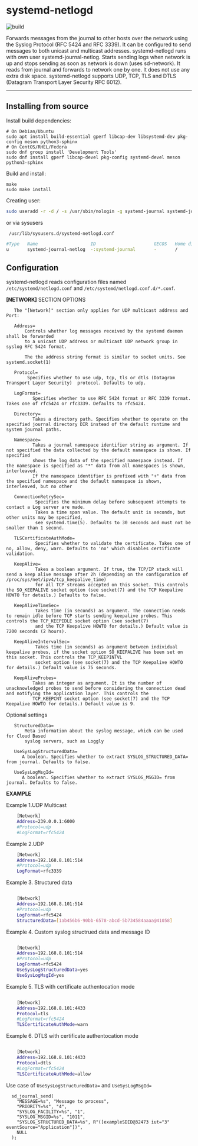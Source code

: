 systemd-netlogd
===================

![build](https://github.com/systemd/systemd-netlogd/actions/workflows/ci.yml/badge.svg)

Forwards messages from the journal to other hosts over the network using
the Syslog Protocol (RFC 5424 and RFC 3339). It can be configured to send messages to
both unicast and multicast addresses. systemd-netlogd runs with own user
systemd-journal-netlog.  Starts sending logs when network is up and stops
sending as soon as network is down (uses sd-network). It reads from journal
and forwards to network one by one. It does not use any extra disk space.
systemd-netlogd supports UDP, TCP, TLS and DTLS (Datagram Transport Layer Security RFC 6012).

--------------------------------------------------------------------------


Installing from source
----------------------

Install build dependencies:

    # On Debian/Ubuntu
    sudo apt install build-essential gperf libcap-dev libsystemd-dev pkg-config meson python3-sphinx
    # On CentOS/RHEL/Fedora
    sudo dnf group install 'Development Tools'
    sudo dnf install gperf libcap-devel pkg-config systemd-devel meson python3-sphinx

Build and install:

    make
    sudo make install

Creating user:

``` bash
sudo useradd -r -d / -s /usr/sbin/nologin -g systemd-journal systemd-journal-netlog
```
or via sysusers

``` /usr/lib/sysusers.d/systemd-netlogd.conf```
```bash
#Type   Name                    ID                      GECOS   Home directory  Shell
u       systemd-journal-netlog  -:systemd-journal       -       /               /bin/nologin
```

Configuration
-------------

systemd-netlogd reads configuration files named `/etc/systemd/netlogd.conf` and `/etc/systemd/netlogd.conf.d/*.conf`.

**[NETWORK]** SECTION OPTIONS


       The "[Network]" section only applies for UDP multicast address and Port:

       Address=
           Controls whether log messages received by the systemd daemon shall be forwarded
           to a unicast UDP address or multicast UDP network group in syslog RFC 5424 format.

           The the address string format is similar to socket units. See systemd.socket(1)

       Protocol=
            Specifies whether to use udp, tcp, tls or dtls (Datagram Transport Layer Security)  protocol. Defaults to udp.

       LogFormat=
              Specifies whether to use RFC 5424 format or RFC 3339 format. Takes one of rfc5424 or rfc3339. Defaults to rfc5424.

       Directory=
              Takes a directory path. Specifies whether to operate on the specified journal directory DIR instead of the default runtime and system journal paths.

       Namespace=
              Takes a journal namespace identifier string as argument. If not specified the data collected by the default namespace is shown. If specified
              shows the log data of the specified namespace instead. If the namespace is specified as "*" data from all namespaces is shown, interleaved.
              If the namespace identifier is prefixed with "+" data from the specified namespace and the default namespace is shown, interleaved, but no other

       ConnectionRetrySec=
               Specifies the minimum delay before subsequent attempts to contact a Log server are made.
               Takes a time span value. The default unit is seconds, but other units may be specified,
               see systemd.time(5). Defaults to 30 seconds and must not be smaller than 1 second.

       TLSCertificateAuthMode=
               Specifies whether to validate the certificate. Takes one of no, allow, deny, warn. Defaults to 'no' which disables certificate validation.
               
       KeepAlive=
               Takes a boolean argument. If true, the TCP/IP stack will send a keep alive message after 2h (depending on the configuration of /proc/sys/net/ipv4/tcp_keepalive_time)
               for all TCP streams accepted on this socket. This controls the SO_KEEPALIVE socket option (see socket(7) and the TCP Keepalive HOWTO for details.) Defaults to false.

       KeepAliveTimeSec=
               Takes time (in seconds) as argument. The connection needs to remain idle before TCP starts sending keepalive probes. This controls the TCP_KEEPIDLE socket option (see socket(7)
               and the TCP Keepalive HOWTO for details.) Default value is 7200 seconds (2 hours).

       KeepAliveIntervalSec=
               Takes time (in seconds) as argument between individual keepalive probes, if the socket option SO_KEEPALIVE has been set on this socket. This controls the TCP_KEEPINTVL 
               socket option (see socket(7) and the TCP Keepalive HOWTO for details.) Default value is 75 seconds.
               
       KeepAliveProbes=
              Takes an integer as argument. It is the number of unacknowledged probes to send before considering the connection dead and notifying the application layer. This controls the
              TCP_KEEPCNT socket option (see socket(7) and the TCP Keepalive HOWTO for details.) Default value is 9.

   Optional settings

       StructuredData=
           Meta information about the syslog message, which can be used for Cloud Based
           syslog servers, such as Loggly

       UseSysLogStructuredData=
          A boolean. Specifies whether to extract SYSLOG_STRUCTURED_DATA= from journal. Defaults to false.

       UseSysLogMsgId=
          A boolean. Specifies whether to extract SYSLOG_MSGID= from journal. Defaults to false.


**EXAMPLE**

 Example 1.UDP Multicast

``` sh
    [Network]
    Address=239.0.0.1:6000
    #Protocol=udp
    #LogFormat=rfc5424
```

Example 2.UDP

``` sh
    [Network]
    Address=192.168.8.101:514
    #Protocol=udp
    LogFormat=rfc3339
```

Example 3. Structured data

``` sh

    [Network]
    Address=192.168.8.101:514
    #Protocol=udp
    LogFormat=rfc5424
    StructuredData=[1ab456b6-90bb-6578-abcd-5b734584aaaa@41058]
```

Example 4. Custom syslog structrued data and message ID

``` sh

    [Network]
    Address=192.168.8.101:514
    #Protocol=udp
    LogFormat=rfc5424
    UseSysLogStructuredData=yes
    UseSysLogMsgId=yes
```

Example 5. TLS with certificate authentocation mode

``` sh

    [Network]
    Address=192.168.8.101:4433
    Protocol=tls
    #LogFormat=rfc5424
    TLSCertificateAuthMode=warn
```

Example 6. DTLS with certificate authentocation mode

``` sh

    [Network]
    Address=192.168.8.101:4433
    Protocol=dtls
    #LogFormat=rfc5424
    TLSCertificateAuthMode=allow
```

Use case of ```UseSysLogStructuredData=``` and ```UseSysLogMsgId=```

```
  sd_journal_send(
    "MESSAGE=%s", "Message to process",
    "PRIORITY=%s", "4",
    "SYSLOG_FACILITY=%s", "1",
    "SYSLOG_MSGID=%s", "1011",
    "SYSLOG_STRUCTURED_DATA=%s", R"([exampleSDID@32473 iut="3" eventSource="Application"])",
    NULL
  );
```
